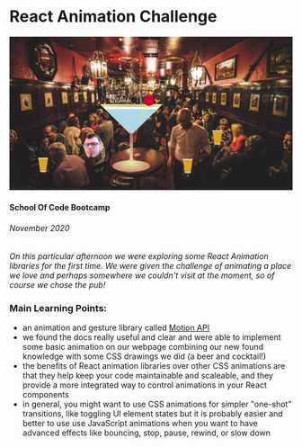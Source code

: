 # React Animation Challenge

![Our Animated Pub Screenshot](./public/Images/thepubScreenshot.PNG)

#### School Of Code Bootcamp

###### November 2020

_On this particular afternoon we were exploring some React Animation libraries for the first time. We were given the challenge of animating a place we love and perhaps somewhere we couldn't visit at the moment, so of course we chose the pub!_

### Main Learning Points:

- an animation and gesture library called [Motion API](https://www.framer.com/api/motion/)
- we found the docs really useful and clear and were able to implement some basic animation on our webpage combining our new found knowledge with some CSS drawings we did (a beer and cocktail!)
- the benefits of React animation libraries over other CSS animations are that they help keep your code maintainable and scaleable, and they provide a more integrated way to control animations in your React components
- in general, you might want to use CSS animations for simpler "one-shot" transitions, like toggling UI element states but it is probably easier and better to use use JavaScript animations when you want to have advanced effects like bouncing, stop, pause, rewind, or slow down
